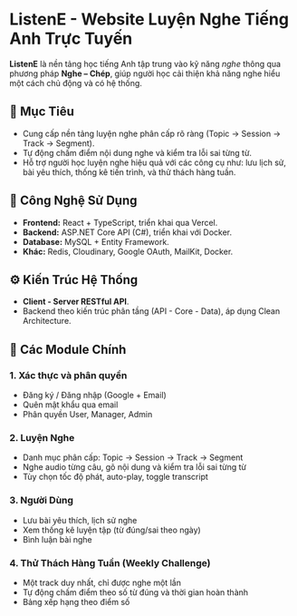 # ListenE - Website Luyện Nghe Tiếng Anh Trực Tuyến

**ListenE** là nền tảng học tiếng Anh tập trung vào kỹ năng *nghe* thông qua phương pháp **Nghe – Chép**, giúp người học cải thiện khả năng nghe hiểu một cách chủ động và có hệ thống.

## 🎯 Mục Tiêu
- Cung cấp nền tảng luyện nghe phân cấp rõ ràng (Topic → Session → Track → Segment).
- Tự động chấm điểm nội dung nghe và kiểm tra lỗi sai từng từ.
- Hỗ trợ người học luyện nghe hiệu quả với các công cụ như: lưu lịch sử, bài yêu thích, thống kê tiến trình, và thử thách hàng tuần.

## 🚀 Công Nghệ Sử Dụng
- **Frontend:** React + TypeScript, triển khai qua Vercel.
- **Backend:** ASP.NET Core API (C#), triển khai với Docker.
- **Database:** MySQL + Entity Framework.
- **Khác:** Redis, Cloudinary, Google OAuth, MailKit, Docker.

## ⚙️ Kiến Trúc Hệ Thống
- **Client - Server RESTful API**.
- Backend theo kiến trúc phân tầng (API - Core - Data), áp dụng Clean Architecture.

## 🧩 Các Module Chính

### 1. Xác thực và phân quyền
- Đăng ký / Đăng nhập (Google + Email)
- Quên mật khẩu qua email
- Phân quyền User, Manager, Admin

### 2. Luyện Nghe
- Danh mục phân cấp: Topic → Session → Track → Segment
- Nghe audio từng câu, gõ nội dung và kiểm tra lỗi sai từng từ
- Tùy chọn tốc độ phát, auto-play, toggle transcript

### 3. Người Dùng
- Lưu bài yêu thích, lịch sử nghe
- Xem thống kê luyện tập (từ đúng/sai theo ngày)
- Bình luận bài nghe

### 4. Thử Thách Hàng Tuần (Weekly Challenge)
- Một track duy nhất, chỉ được nghe một lần
- Tự động chấm điểm theo số từ đúng và thời gian hoàn thành
- Bảng xếp hạng theo điểm số